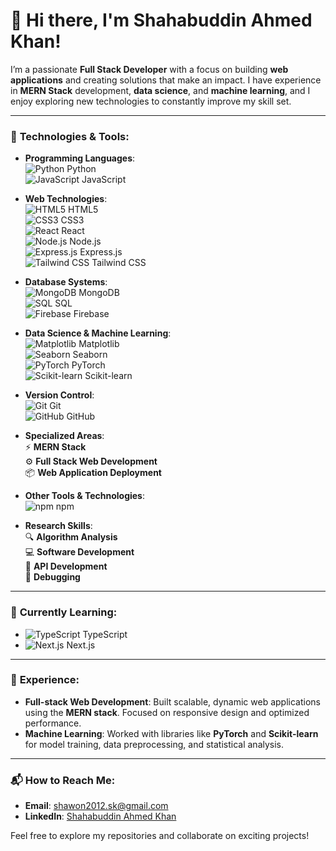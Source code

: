 # 👋 Hi there, I'm **Shahabuddin Ahmed Khan**!

I’m a passionate **Full Stack Developer** with a focus on building **web applications** and creating solutions that make an impact. I have experience in **MERN Stack** development, **data science**, and **machine learning**, and I enjoy exploring new technologies to constantly improve my skill set.

---

### 🔧 **Technologies & Tools**:

- **Programming Languages**:  
  ![Python](https://img.icons8.com/ios/50/000000/python.png) Python  
  ![JavaScript](https://img.icons8.com/ios/50/000000/javascript.png) JavaScript  

- **Web Technologies**:  
  ![HTML5](https://img.icons8.com/ios/50/000000/html-5.png) HTML5  
  ![CSS3](https://img.icons8.com/ios/50/000000/css3.png) CSS3  
  ![React](https://img.icons8.com/ios/50/000000/react-native.png) React  
  ![Node.js](https://img.icons8.com/ios/50/000000/nodejs.png) Node.js  
  ![Express.js](https://img.icons8.com/ios/50/000000/express-js.png) Express.js  
  ![Tailwind CSS](https://img.icons8.com/ios/50/000000/tailwindcss.png) Tailwind CSS

- **Database Systems**:  
  ![MongoDB](https://img.icons8.com/ios/50/000000/mongodb.png) MongoDB  
  ![SQL](https://img.icons8.com/ios/50/000000/sql.png) SQL  
  ![Firebase](https://img.icons8.com/ios/50/000000/firebase.png) Firebase

- **Data Science & Machine Learning**:  
  ![Matplotlib](https://img.icons8.com/ios/50/000000/matplotlib.png) Matplotlib  
  ![Seaborn](https://img.icons8.com/ios/50/000000/seaborn.png) Seaborn  
  ![PyTorch](https://img.icons8.com/ios/50/000000/pytorch.png) PyTorch  
  ![Scikit-learn](https://img.icons8.com/ios/50/000000/scikit-learn.png) Scikit-learn

- **Version Control**:  
  ![Git](https://img.icons8.com/ios/50/000000/git.png) Git  
  ![GitHub](https://img.icons8.com/ios/50/000000/github.png) GitHub

- **Specialized Areas**:  
  ⚡ **MERN Stack**  
  ⚙️ **Full Stack Web Development**  
  📦 **Web Application Deployment**

- **Other Tools & Technologies**:  
  ![npm](https://img.icons8.com/ios/50/000000/npm.png) npm

- **Research Skills**:  
  🔍 **Algorithm Analysis**  
  💻 **Software Development**  
  📡 **API Development**  
  🐞 **Debugging**

---

### 🌱 **Currently Learning**:
- ![TypeScript](https://img.icons8.com/ios/50/000000/typescript.png) TypeScript  
- ![Next.js](https://img.icons8.com/ios/50/000000/nextjs.png) Next.js

---

### 💼 **Experience**:
- **Full-stack Web Development**: Built scalable, dynamic web applications using the **MERN stack**. Focused on responsive design and optimized performance.
- **Machine Learning**: Worked with libraries like **PyTorch** and **Scikit-learn** for model training, data preprocessing, and statistical analysis.

---

### 📬 **How to Reach Me**:
- **Email**: [shawon2012.sk@gmail.com](mailto:shawon2012.sk@gmail.com)  
- **LinkedIn**: [Shahabuddin Ahmed Khan](https://www.linkedin.com/in/shahabuddinahmedkhan/)

Feel free to explore my repositories and collaborate on exciting projects!
